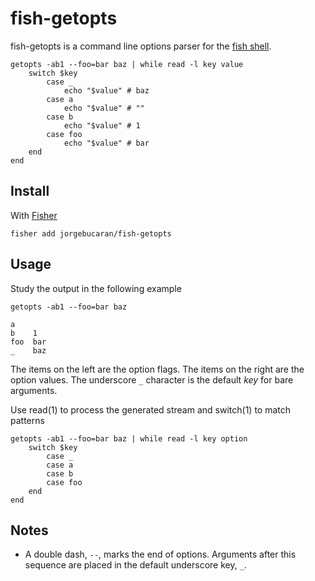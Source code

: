 # fish-getopts

fish-getopts is a command line options parser for the [fish shell](https://fishshell.com).

```fish
getopts -ab1 --foo=bar baz | while read -l key value
    switch $key
        case _
            echo "$value" # baz
        case a
            echo "$value" # ""
        case b
            echo "$value" # 1
        case foo
            echo "$value" # bar
    end
end
```

## Install

With [Fisher](https://github.com/jorgebucaran/fisher)

```
fisher add jorgebucaran/fish-getopts
```

## Usage

Study the output in the following example

```fish
getopts -ab1 --foo=bar baz
```

```
a
b    1
foo  bar
_    baz
```

The items on the left are the option flags. The items on the right are the option values. The underscore `_` character is the default *key* for bare arguments.

Use read(1) to process the generated stream and switch(1) to match patterns

```fish
getopts -ab1 --foo=bar baz | while read -l key option
    switch $key
        case _
        case a
        case b
        case foo
    end
end
```

## Notes

* A double dash, `--`, marks the end of options. Arguments after this sequence are placed in the default underscore key, `_`.


